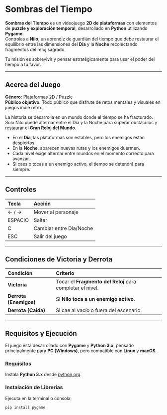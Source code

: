 # Sombras del Tiempo

**Sombras del Tiempo** es un videojuego **2D de plataformas** con elementos de **puzzle y exploración temporal**, desarrollado en **Python** utilizando **Pygame**.  
Controlas a **Nilo**, un aprendiz de guardián del tiempo que debe restaurar el equilibrio entre las dimensiones del **Día** y la **Noche** recolectando fragmentos del reloj sagrado.  

Tu misión es sobrevivir y pensar estratégicamente para usar el poder del tiempo a tu favor. 

---

## Acerca del Juego

**Género:** Plataformas 2D / Puzzle  
**Público objetivo:** Todo público que disfrute de retos mentales y visuales en juegos indie retro.  

La historia se desarrolla en un mundo donde el tiempo se ha fracturado.  
Solo Nilo puede alternar entre el Día y la Noche para superar obstáculos y restaurar el **Gran Reloj del Mundo**.

- En el **Día**, las plataformas son estables, pero los enemigos están despiertos.  
- En la **Noche**, aparecen nuevas rutas y los enemigos duermen.  
- Cada nivel exige alternar entre mundos en el momento correcto para avanzar.  
- Si caes o tocas a un enemigo activo, el tiempo se detendrá para siempre.  

---

## Controles

| Tecla | Acción |
| :--- | :--- |
| ← / → | Mover al personaje |
| ESPACIO | Saltar |
| C | Cambiar entre Día/Noche |
| ESC | Salir del juego |

---

## Condiciones de Victoria y Derrota

| Condición | Criterio |
| :--- | :--- |
| **Victoria** | Tocar el **Fragmento del Reloj** para completar el nivel. |
| **Derrota (Enemigos)** | Si **Nilo toca a un enemigo activo**. |
| **Derrota (Caída)** | Si cae al vacío o fuera del escenario. |

---

## Requisitos y Ejecución

El juego está desarrollado con **Pygame** y **Python 3.x**, pensado principalmente para **PC (Windows)**, pero compatible con **Linux** y **macOS**.

### Requisitos

Instala **Python 3.x** desde [python.org](https://www.python.org/downloads/).

### Instalación de Librerías

Ejecuta en la terminal o consola:

```bash
pip install pygame
